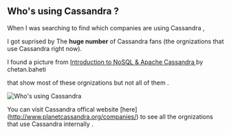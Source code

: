 
## Who's using Cassandra ?

When I was searching to find which companies are using Cassandra , 

I got suprised by The **huge number** of Cassandra fans (the orgnizations that use Cassandra right now). 

I found a picture from [Introduction to NoSQL & Apache Cassandra  ](http://www.slideshare.net/ChetanBaheti/introduction-to-nosql-apache-cassandra)by chetan.baheti

that show most of these orgnizations but not all of them .

![Who's using Cassandra](https://cloud.githubusercontent.com/assets/14142983/11412700/41369580-939d-11e5-9933-52eac817a87e.jpg "This picture from Introduction to NoSQL & Apache Cassandra  by chetan.baheti")

You can visit Cassandra offical website [here] (http://www.planetcassandra.org/companies/) to see all the orgnizations that use Cassandra internally .
